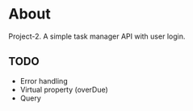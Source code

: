 # About

Project-2. A simple task manager API with user login.

## TODO

-   Error handling
-   Virtual property (overDue)
-   Query
